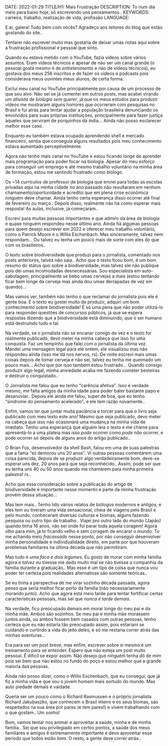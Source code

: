 <!DOCTYPE html>
<meta http-equiv="content-type" content="text/html; charset=utf-8">
<link rel="stylesheet" href="../css/style.css" type="text/css">
<!-- PLAIN TEXT -->
DATE: 2022-01-29
TITLE/H1: Mais Frustração
DESCRIPTION: To num dia meio para baixo hoje, só escrevendo uns pensamentos..
KEYWORDS: carreira, trabalho, realização de vida, profissão
LANGUAGE: 

<!-- DATE MUST BE IN THE FORMAT YYY-MM-DD -->
<!-- H1 WILL BE ADDED TO POST/ARTICLE HEADER -->
<!-- KEYWORD DELIMITER IS COMMA -->


<!-- HYPERTEXT -->

E ai, galera! Tudo bem com vocês? Agradeço aos leitores do blog que estão
gostando do site..

Tentarei não escrever muito mas gostaria de deixar umas notas aqui sobre
a frustração profissional e pessoal que sinto.

Quando eu estava metido com o YouTube, fazia vídeos sobre vários assuntos.
Eram vídeos técnicos e apesar de não ser um canal grande (o pessoal
gosta mesmo é de *entretenimento* e não de vídeos técnicos), eu gostava
dos meus 256 inscritos e de fazer os vídeos e podcasts pois
considerava meus ouvintes meus alunos, de certa forma.

Excluí meu canal no YouTube principalmente por causa de um processo de
que sou alvo. Não sei se já comentei em outros <span lang="en">posts</span>,
mas acabei virando *um ativista de biologia sem querer*, já que
os meus estudos para produzir vídeos me mostraram alguns horrores
que ocorreram com pesquisas no Brasil e fui atrás para tentar ajudar
a população brasileira denunciando os envolvidos para suas próprias instituições,
principalmente para fazer justiça àqueles que serviram de porquinhos
da índia... Ainda não posso esclarecer melhor esse caso.

Enquanto eu também estava ocupado aprendendo <span lang="en">shell</span>
e mercado financeiro, sentia que conseguia alguns resultados pois
meu conhecimento estava aumentado perceptivelmente.

Agora não tenho mais canal no YouTube e estou ficando longe
de aprender mais programação para poder focar na biologia.
Apesar do meu esforço para conseguir um emprego e até mesmo trabalho
voluntário na minha área de formação, estou me sentindo frustrado como
biólogo.

Os ~14 currículos de professor de biologia
que enviei para todas as escolas privadas aqui na minha cidade no ano passado
não resultaram em nenhum chamamento/oportunidade
e acredito que em plena crise econômica ninguém deve chamar.
Ainda tenho certa esperança disso ocorrer até final de fevereiro
ou março.. Depois disso, realmente não há como esperar mais resposta!
As aulas, inclusive, já começaram..

Escrevi para muitas pessoas importantes e que admiro 
da área de biologia e quase ninguém respondeu
nesse último ano. Ainda há algumas pessoas para quem desejo escrever
em 2022 e oferecer meu trabalho voluntário,
como o Patrick Moore e o Willis Eschenbach. Mas sinceramente, talvez nem
respondam... Ou talvez eu tenha um pouco mais de sorte com eles do que com
os brasileiros..

O texto sobre biodiversidade que produzi para o jornalista, comentado
nos posts anteriores, talvez não saia.. Acho que o texto
ficou bom, é um bom resumo do <span>status quo</span> sobre a biodiversidade,
mas talvez ele não publique pois dei umas incomodadas desnecessárias.
Sou especialista em auto-sabotagem,
principalmente se bebo umas cervejas a mais (estou tentando ficar bem longe
da cerveja mas ainda dou umas derrapadas de vez em quando)...

Mas vamos ver, também não tenho o que reclamar do jornalista pois ele
é gente boa. E o texto eu gostei muito de produzir,
adquiri um bom conhecimento sobre biodiversidade! É só uma pena
que não poder utilizá-lo para responder questões de concursos públicos,
já que se espera respostas dizendo que a biodiversidade está diminuindo,
que o ser humano está destruindo tudo e tal.

Na verdade, se o jornalista não se encanar comigo de vez e
o texto for realmente publicado, devo meter na minha cabeça que isso foi uma conquista.
Faz um tempinho que falei com o jornalista da última vez. Mandei uma
mensagem legal para ele ontem, ele visualizou mas não respondeu ainda
(isso me dá nos nervos, rs).
De noite escrevi mais umas coisas depois de tomar cerveja e não sei,
talvez eu tenha me queimado um pouco mais... Acho que por isso também
estou frustrado... Quando consigo produzir algo legal, minha ansiedade
acaba me fazendo cometer besteiras e destruir o conquistado..

O Jornalista me falou que eu tenho <q>carência afetiva</q>. Isso é
verdade mesmo, me falta amigos da minha idade para poder bater bastante
papo e desanuviar.. Depois ele ainda me falou, super de boa, que eu tenho
<q>síndrome do pensamento acelerado</q>, e ele tem razão novamente..

Enfim, vamos ter que juntar muita paciência e torcer para que o livro
seja publicado com meu texto este ano! Mesmo que seja publicado,
devo meter na cabeça que isso não ocasionará uma mudança na minha vida
de imediato. Tenho uma esperança que alguém leia o texto e me chame
para apresentá-lo a uma plateia mas isso *pode* ocorrer como *pode não* ocorrer,
e pode ocorrer só depois de alguns anos do artigo publicado..

O Brian Fox, desenvolvedor da <span lang="en">shell</span> Bash,
falou em uma de suas palestras que a fama <q>só demorou uns 20 anos</q>.
Vi outras pessoas comentarem uma coisa parecida, depois de se produzir
algo verdadeiramente bom, deve-se esperar uns dez, 20 anos para que seja reconhecido..
Assim, pode ser que eu tenha uns 40 ou 50 anos quando me chamarem para
minha primeira palestra! rs..

Acho que essa consideração sobre a publicação do artigo de biodiversidade
é importante nesse momento e parte da minha frustração provém dessa
situação...

Mas tem mais.. Tenho lido vários relatos de biólogos modernos e antigos,
e eles tem ou tiveram uma vida sensacional, cheia de viagens pelo Brasil
e pelo mundo, conheceram diversas culturas e biomas, alguns
fazendo pesquisa ou outro tipo de trabalho.. 
Viajei pro outro lado do mundo (Japão)
quando tinha 16 anos, não sei onde foi parar toda aquela coragem!
Agora
olho para mim, já to ficando velho e sem coragem de encarar o mundo.
To me achando meio *fracassado* nesse ponto, por não conseguir
desenvolver minha personalidade e individualidade direito, em parte
por que houveram problemas familiares na última década que não
permitiram.

Mas tudo é *uma faca e dois legumes*. Eu gosto de morar com minha
família agora e *talvez* eu tivesse me dado muito mal se não tivesse
a companhia da família durante a graduação.. Mas esse é um tipo de coisa
que nunca vou poder ter certeza pois realidades alternativas são
somente teóricas..

Se eu tinha a perspectiva de me virar sozinho década
passada, agora penso que seria melhor ficar *perto* da família
(não necessariamente morando junto). Acho que agora está meio tarde
para tentar fortificar certas características pessoais, mas sei que
*nunca é tarde demais*.

Na verdade, fico preocupado demais em morar longe do meu pai e da minha
mãe. Ambos são sozinhos. Se meu pai e minha mãe morassem juntos ainda,
ou ambos fossem bem casados com outras pessoas,
tenho certeza que eu não estaria tão preocupado assim,
pois estariam se cuidando e curtindo a vida do jeito deles, e só
me restaria correr atrás das minhas aventuras..

Era para ser um <span lang="en">post</span> breve, mas enfim,
escrever sobre si mesmo é um treinamento para se entender.
Espero que não esteja um <span lang="en">post</span> muito pessoal.
É difícil se expor assim. Não desejo que ninguém tenha dó de mim
pois sei bem que não estou no fundo do poço e estou
melhor que a grande maioria das pessoas.

Ainda não posso dizer, como o Willis Eschenbach, que eu consegui,
que já fiz a minha vida
e que sou o jovem homem mais sortudo do mundo.
Mas auto piedade demais é vaidade.

Queria ser um pouco como o Richard Rasmussen e o próprio jornalista
Richard Jakubaszko, que conhecem o Brasil inteiro e os seus biomas,
são respeitados na sua área por pares (e tem pares!) e vivem
trabalhando com o que gostam.. Um sonho!

Bom, vamos tentar nos animar e aproveitar a saúde, minha e de minha
família.. Sei que sou privilegiado em certos pontos, a saúde
dos meus familiares e amigos é extremamente importante e
devo aproveitar esse período que todos estão bem. O resto,
a gente deve correr atrás..

